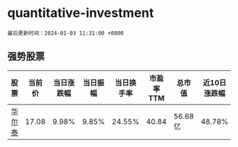 # quantitative-investment

`最后更新时间：2024-01-03 11:31:00 +0800`

## 强势股票

|股票|当前价|当日涨跌幅|当日振幅|当日换手率|市盈率TTM|总市值|近10日涨跌幅|
|----|----|----|----|----|----|----|----|
|[华尔泰](https://xueqiu.com/S/SZ001217)|17.08|9.98%|9.85%|24.55%|40.84|56.68亿|48.78%|
